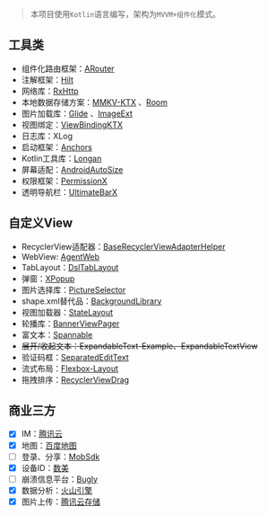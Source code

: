 > 本项目使用`Kotlin`语言编写，架构为`MVVM+组件化`模式。

## 工具类
- 组件化路由框架：[ARouter](https://github.com/alibaba/ARouter)
- 注解框架：[Hilt](https://developer.android.com/training/dependency-injection/hilt-android)
- 网络库：[RxHttp](https://github.com/liujingxing/rxhttp)
- 本地数据存储方案：[MMKV-KTX](https://dylancaicoding.github.io/MMKV-KTX/#/) 、[Room](https://developer.android.google.cn/training/data-storage/room?hl=zh-cn)
- 图片加载库：[Glide](https://muyangmin.github.io/glide-docs-cn/) 、[ImageExt](https://github.com/forJrking/ImageExt)
- 视图绑定：[ViewBindingKTX](https://dylancaicoding.github.io/ViewBindingKTX/#/?id=viewbindingktx)
- 日志库：XLog
- 启动框架：[Anchors](https://github.com/DSAppTeam/Anchors)
- Kotlin工具库：[Longan](https://dylancaicoding.github.io/Longan/#/)
- 屏幕适配：[AndroidAutoSize](https://github.com/JessYanCoding/AndroidAutoSize)
- 权限框架：[PermissionX](https://github.com/guolindev/PermissionX)
- 透明导航栏：[UltimateBarX](https://github.com/Zackratos/UltimateBarX)

## 自定义View  
- RecyclerView适配器：[BaseRecyclerViewAdapterHelper](https://github.com/CymChad/BaseRecyclerViewAdapterHelper)
- WebView: [AgentWeb](https://github.com/Justson/AgentWeb)
- TabLayout：[DslTabLayout](https://github.com/angcyo/DslTabLayout)
- 弹窗：[XPopup](https://github.com/li-xiaojun/XPopup)
- 图片选择库：[PictureSelector](https://github.com/LuckSiege/PictureSelector)
- shape.xml替代品：[BackgroundLibrary](https://github.com/JavaNoober/BackgroundLibrary)
- 视图加载器：[StateLayout](https://liangjingkanji.github.io/StateLayout/)
- 轮播库：[BannerViewPager](https://github.com/zhpanvip/BannerViewPager)
- 富文本：[Spannable](https://github.com/liangjingkanji/spannable)
- ~~展开/收起文本：ExpandableText-Example、ExpandableTextView~~
- 验证码框：[SeparatedEditText](https://github.com/WGwangguan/SeparatedEditText)
- 流式布局：[Flexbox-Layout](https://github.com/google/flexbox-layout)
- 拖拽排序：[RecyclerViewDrag](https://github.com/DSAppTeam/RecyclerViewDrag)

## 商业三方  
- [x] IM：[腾讯云](https://cloud.tencent.com/document/product/269/44498)
- [x] 地图：[百度地图](https://lbsyun.baidu.com/index.php?title=android-locsdk/guide/create-project/android-studio)
- [ ] 登录、分享：[MobSdk](https://www.mob.com/wiki/detailed?wiki=492&id=14)
- [x] 设备ID：[数美](https://help.ishumei.com/docs/tw/sdk/android/developDoc/)
- [ ] 崩溃信息平台：[Bugly](https://bugly.qq.com/docs/user-guide/instruction-manual-android/?v=1.0.0)
- [x] 数据分析：[火山引擎](https://www.volcengine.com/docs/6285/65980)
- [x] 图片上传：[腾讯云存储](https://cloud.tencent.com/document/product/436/12159)
